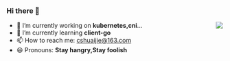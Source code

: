 ### Hi there 👋

<!--
**TomatoAres/TomatoAres** is a ✨ _special_ ✨ repository because its `README.md` (this file) appears on your GitHub profile.

Here are some ideas to get you started:

- 🔭 I’m currently working on ...
- 🌱 I’m currently learning ...
- 👯 I’m looking to collaborate on ...
- 🤔 I’m looking for help with ...
- 💬 Ask me about ...
- 📫 How to reach me: ...
- 😄 Pronouns: ...
- ⚡ Fun fact: ...

![language used](https://github-readme-stats.vercel.app/api/top-langs/?username=tomatoares&hide=html,css,javascript)
-->

<img align="right" src="https://github-readme-stats.vercel.app/api?username=TomatoAres&show_icons=true" />

- 🔭 I’m currently working on **kubernetes,cni**...
- 🌱 I’m currently learning **client-go**
- 📫 How to reach me: cshuaijie@163.com
- 😄 Pronouns: **Stay hangry,Stay foolish**



